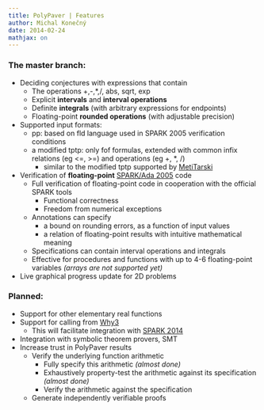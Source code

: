 ```yaml
---
title: PolyPaver | Features
author: Michal Konečný
date: 2014-02-24
mathjax: on
---
```


### The master branch:

* Deciding conjectures with expressions that contain
    * The operations +,-,*,/, abs, sqrt, exp <!--, sin, cos -->
    * Explicit **intervals** and **interval operations**
    * Definite **integrals** (with arbitrary expressions for endpoints)
    * Floating-point **rounded operations** (with adjustable precision)
* Supported input formats:
    * pp: based on fld language used in SPARK 2005 verification conditions
    * a modified tptp: only fof formulas, extended with common infix relations (eg <=, >=) and operations (eg +, *, /)
         * similar to the modified tptp supported by [MetiTarski](http://www.cl.cam.ac.uk/~lp15/papers/Arith/)
* Verification of **floating-point** [SPARK/Ada 2005](http://en.wikipedia.org/wiki/SPARK_(programming_language)) code
    * Full verification of floating-point code in cooperation with the official SPARK tools
         * Functional correctness
         * Freedom from numerical exceptions
    * Annotations can specify 
         * a bound on rounding errors, as a function of input values
         * a relation of floating-point results with intuitive mathematical meaning  
    * Specifications can contain interval operations and integrals
    * Effective for procedures and functions with up to 4-6 floating-point variables
       *(arrays are not supported yet)*
* Live graphical progress update for 2D problems

### Planned:

  * Support for other elementary real functions
  * Support for calling from [Why3](http://why3.lri.fr/)
    * This will facilitate integration with [SPARK 2014](http://www.spark-2014.org/)
  * Integration with symbolic theorem provers, SMT
  * Increase trust in PolyPaver results
    * Verify the underlying function arithmetic
        * Fully specify this arithmetic *(almost done)*
        * Exhaustively property-test the arithmetic against its specification *(almost done)*
        * Verify the arithmetic against the specification
    * Generate independently verifiable proofs




